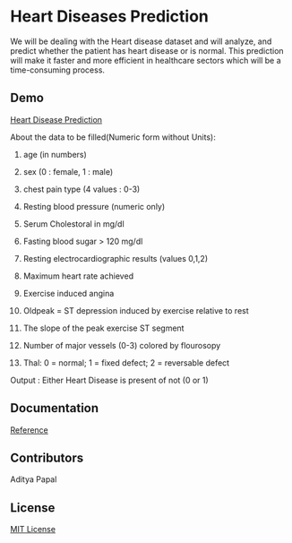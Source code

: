 # Heart Diseases Prediction

We will be dealing with the Heart disease dataset and will analyze, and predict whether the patient has heart disease or is normal.
This prediction will make it faster and more efficient in healthcare sectors which will be a time-consuming process.


## Demo

[Heart Disease Prediction](https://heartdiseaseprediction-caby.onrender.com/)

About the data to be filled(Numeric form without Units):
1. age (in numbers)

2. sex (0 : female, 1 : male)

3. chest pain type (4 values : 0-3)

4. Resting blood pressure (numeric only)

5. Serum Cholestoral in mg/dl

6. Fasting blood sugar > 120 mg/dl

7. Resting electrocardiographic results (values 0,1,2)

8. Maximum heart rate achieved

9. Exercise induced angina

10. Oldpeak = ST depression induced by exercise relative to rest

11. The slope of the peak exercise ST segment

12. Number of major vessels (0-3) colored by flourosopy

13. Thal: 0 = normal; 1 = fixed defect; 2 = reversable defect

Output : Either Heart Disease is present of not (0 or 1)



## Documentation

[Reference](https://drive.google.com/file/d/1QtE6vrO-n4jhi_W2m76Wz0zSlWLTitS2/view?usp=sharing)



## Contributors

Aditya Papal



## License 
[MIT License](LICENSE)
